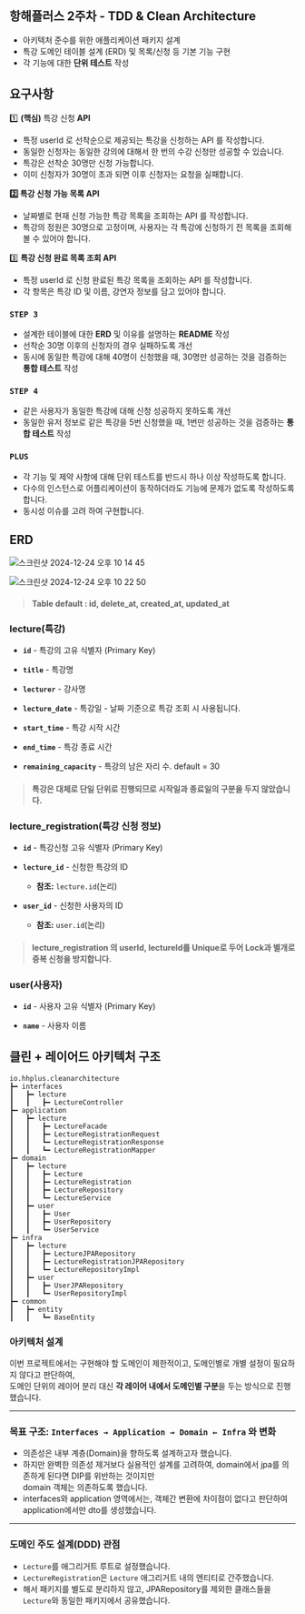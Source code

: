 ## 항해플러스 2주차 - TDD & Clean Architecture

- 아키텍처 준수를 위한 애플리케이션 패키지 설계
- 특강 도메인 테이블 설계 (ERD) 및 목록/신청 등 기본 기능 구현
- 각 기능에 대한 **단위 테스트** 작성

## 요구사항

1️⃣ **(핵심)** 특강 신청 **API**

- 특정 userId 로 선착순으로 제공되는 특강을 신청하는 API 를 작성합니다.
- 동일한 신청자는 동일한 강의에 대해서 한 번의 수강 신청만 성공할 수 있습니다.
- 특강은 선착순 30명만 신청 가능합니다.
- 이미 신청자가 30명이 초과 되면 이후 신청자는 요청을 실패합니다.

**2️⃣ 특강 신청 가능 목록 API** 

- 날짜별로 현재 신청 가능한 특강 목록을 조회하는 API 를 작성합니다.
- 특강의 정원은 30명으로 고정이며, 사용자는 각 특강에 신청하기 전 목록을 조회해 볼 수 있어야 합니다.

3️⃣  **특강 신청 완료 목록 조회 API**

- 특정 userId 로 신청 완료된 특강 목록을 조회하는 API 를 작성합니다.
- 각 항목은 특강 ID 및 이름, 강연자 정보를 담고 있어야 합니다.

### **`STEP 3`**

- 설계한 테이블에 대한 **ERD** 및 이유를 설명하는 **README** 작성
- 선착순 30명 이후의 신청자의 경우 실패하도록 개선
- 동시에 동일한 특강에 대해 40명이 신청했을 때, 30명만 성공하는 것을 검증하는 **통합 테스트** 작성

### **`STEP 4`**

- 같은 사용자가 동일한 특강에 대해 신청 성공하지 못하도록 개선
- 동일한 유저 정보로 같은 특강을 5번 신청했을 때, 1번만 성공하는 것을 검증하는 **통합 테스트** 작성

### `PLUS`
- 각 기능 및 제약 사항에 대해 단위 테스트를 반드시 하나 이상 작성하도록 합니다.
- 다수의 인스턴스로 어플리케이션이 동작하더라도 기능에 문제가 없도록 작성하도록 합니다.
- 동시성 이슈를 고려 하여 구현합니다.

## ERD
![스크린샷 2024-12-24 오후 10 14 45](https://github.com/user-attachments/assets/6441e9e7-8312-442e-8151-44a77b9057ca)


![스크린샷 2024-12-24 오후 10 22 50](https://github.com/user-attachments/assets/63912f52-f6bf-480f-b432-4b1d809b9040)

> #### Table default : id, delete_at, created_at, updated_at

### lecture(특강) 
- **`id`** - 특강의 고유 식별자 (Primary Key)

- **`title`** - 특강명

- **`lecturer`** - 강사명

- **`lecture_date`** - 특강일 - 날짜 기준으로 특강 조회 시 사용됩니다.

- **`start_time`** - 특강 시작 시간
  
- **`end_time`** - 특강 종료 시간

- **`remaining_capacity`** - 특강의 남은 자리 수. default = 30

> #### 특강은 대체로 단일 단위로 진행되므로 시작일과 종료일의 구분을 두지 않았습니다.

### lecture_registration(특강 신청 정보)
- **`id`** - 특강신청 고유 식별자 (Primary Key)

- **`lecture_id`** - 신청한 특강의 ID
  - **참조:** `lecture.id`(논리)

- **`user_id`**  - 신청한 사용자의 ID
  - **참조:** `user.id`(논리)
 
> #### lecture_registration 의 userId, lectureId를 Unique로 두어 Lock과 별개로 중복 신청을 방지합니다.

### user(사용자)

- **`id`** - 사용자 고유 식별자 (Primary Key)

- **`name`** - 사용자 이름


## 클린 + 레이어드 아키텍처 구조
```plaintext
io.hhplus.cleanarchitecture
┣━ interfaces
┃   ┣━ lecture
┃   ┃   ┣━ LectureController
┣━ application
┃   ┣━ lecture
┃   ┃   ┣━ LectureFacade
┃   ┃   ┣━ LectureRegistrationRequest
┃   ┃   ┗━ LectureRegistrationResponse
┃   ┃   ┗━ LectureRegistrationMapper
┣━ domain
┃   ┣━ lecture
┃   ┃   ┣━ Lecture
┃   ┃   ┣━ LectureRegistration
┃   ┃   ┣━ LectureRepository
┃   ┃   ┗━ LectureService
┃   ┣━ user
┃   ┃   ┣━ User
┃   ┃   ┣━ UserRepository
┃   ┃   ┗━ UserService
┣━ infra
┃   ┣━ lecture
┃   ┃   ┣━ LectureJPARepository
┃   ┃   ┣━ LectureRegistrationJPARepository
┃   ┃   ┗━ LectureRepositoryImpl
┃   ┣━ user
┃   ┃   ┣━ UserJPARepository
┃   ┃   ┗━ UserRepositoryImpl
┣━ common
┃   ┣━ entity
┃   ┃   ┗━ BaseEntity
```

### 아키텍처 설계

이번 프로젝트에서는 구현해야 할 도메인이 제한적이고, 도메인별로 개별 설정이 필요하지 않다고 판단하여,  
도메인 단위의 레이어 분리 대신 **각 레이어 내에서 도메인별 구분**을 두는 방식으로 진행했습니다.

---

### 목표 구조: `Interfaces → Application → Domain ← Infra` 와 변화

- 의존성은 내부 계층(Domain)을 향하도록 설계하고자 했습니다.
- 하지만 완벽한 의존성 제거보다 실용적인 설계를 고려하여, domain에서 jpa를 의존하게 된다면 DIP를 위반하는 것이지만  
  domain 객체는 의존하도록 했습니다.
- interfaces와 application 영역에서는, 객체간 변환에 차이점이 없다고 판단하여 application에서만 dto를 생성했습니다.
---

### 도메인 주도 설계(DDD) 관점

- `Lecture`를 애그리거트 루트로 설정했습니다.
- `LectureRegistration`은 `Lecture` 애그리거트 내의 엔티티로 간주했습니다.
- 해서 패키지를 별도로 분리하지 않고, JPARepository를 제외한 클래스들을 `Lecture`와 동일한 패키지에서 공유했습니다.




